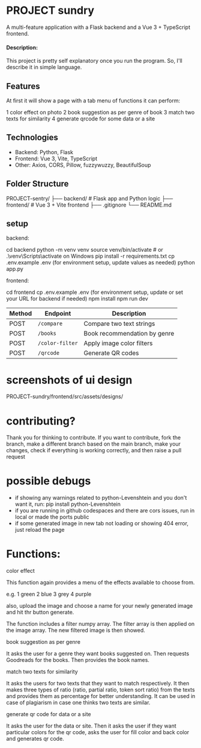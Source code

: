 # PROJECT sundry

A multi-feature application with a Flask backend and a Vue 3 + TypeScript frontend. 

#### Description:
This project is pretty self explanatory once you run the program.
So, I'll describe it in simple language.

## Features 

At first it will show a page with a tab menu of functions it can perform: 

1 color effect on photo
2 book suggestion as per genre of book
3 match two texts for similarity
4 generate qrcode for some data or a site

## Technologies
- Backend: Python, Flask
- Frontend: Vue 3, Vite, TypeScript
- Other: Axios, CORS, Pillow, fuzzywuzzy, BeautifulSoup

## Folder Structure 
PROJECT-sentry/
├── backend/          # Flask app and Python logic
├── frontend/         # Vue 3 + Vite frontend
├── .gitignore 
└── README.md

## setup 

 backend:

cd backend
python -m venv venv
source venv/bin/activate  # or .\venv\Scripts\activate on Windows
pip install -r requirements.txt 
cp .env.example .env (for environment setup, update values as needed) 
python app.py 

 frontend: 

cd frontend 
cp .env.example .env (for environment setup, update or set your URL for backend if needed) 
npm install
npm run dev


| Method | Endpoint         | Description                     |
|--------|------------------|---------------------------------|
| POST   | `/compare`       | Compare two text strings        |
| POST   | `/books`         | Book recommendation by genre    |
| POST   | `/color-filter`  | Apply image color filters       |
| POST   | `/qrcode`        | Generate QR codes               | 

# screenshots of ui design 

PROJECT-sundry/frontend/src/assets/designs/ 

# contributing? 

Thank you for thinking to contribute. 
If you want to contribute, fork the branch, make a different branch based on the main branch, make your changes, check if everything is working correctly, and then raise a pull request 

# possible debugs 
- if showing any warnings related to python-Levenshtein and you don't want it, run: 
  pip install python-Levenshtein 
- if you are running in github codespaces and there are cors issues, run in local or made the ports public 
- if some generated image in new tab not loading or showing 404 error, just reload the page  



# Functions:

color effect

This function again provides a menu of the effects available to choose from.

e.g.
1 green
2 blue
3 grey
4 purple

also, upload the image and choose a name for your newly generated image and hit thr button generate. 

The function includes a filter numpy array. The filter array is then applied on the image array.
The new filtered image is then showed. 


book suggestion as per genre

It asks the user for a genre they want books suggested on.
Then requests Goodreads for the books. Then provides the book names.


match two texts for similarity

It asks the users for two texts that they want to match respectively.
It then makes three types of ratio (ratio, partial ratio, token sort ratio) from the texts and provides them as percentage for better understanding. It can be used in case of plagiarism in case one thinks two texts are similar.


generate qr code for data or a site

It asks the user for the data or site.
Then it asks the user if they want particular colors for the qr code, asks the user for fill color and back color and generates qr code. 

